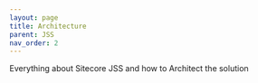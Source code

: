```yaml
---
layout: page
title: Architecture
parent: JSS
nav_order: 2
---
```


Everything about Sitecore JSS and how to Architect the solution
